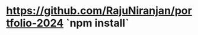 <h1><a href="https://rajuportfolio.vercel.app/>Demo</a></h1>

commands to run the code :
`npm run dev`
`npm run build`
<p>you can clone this code using</p> <a href="https://github.com/RajuNiranjan/portfolio-2024">https://github.com/RajuNiranjan/portfolio-2024</a>
`npm install`

